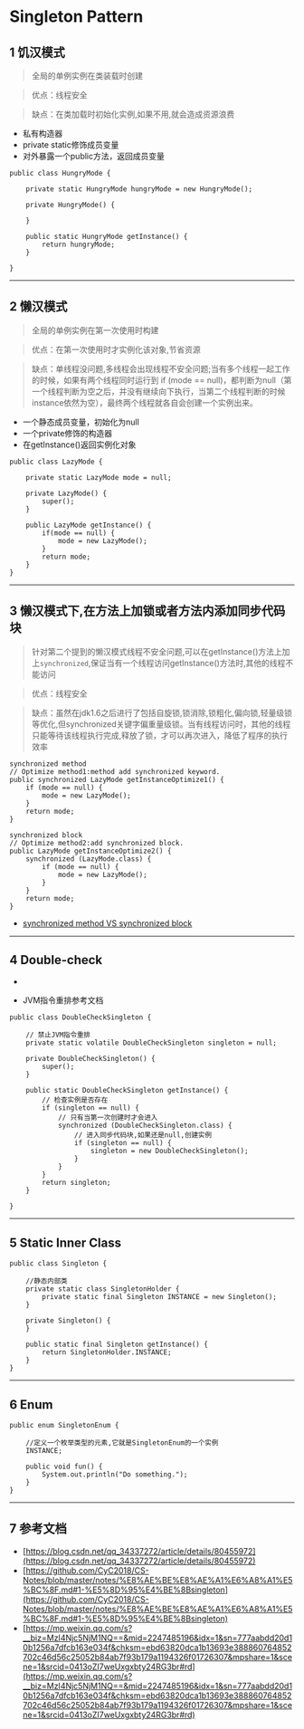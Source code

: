 # Singleton Pattern
## 1 饥汉模式
> 全局的单例实例在类装载时创建

> 优点：线程安全

> 缺点：在类加载时初始化实例,如果不用,就会造成资源浪费 
* 私有构造器
* private static修饰成员变量
* 对外暴露一个public方法，返回成员变量

```
public class HungryMode {

	private static HungryMode hungryMode = new HungryMode();

	private HungryMode() {

	}
	
	public static HungryMode getInstance() {
		return hungryMode;
	}
	
}
```
---

## 2 懒汉模式
> 全局的单例实例在第一次使用时构建

> 优点：在第一次使用时才实例化该对象,节省资源

> 缺点：单线程没问题,多线程会出现线程不安全问题;当有多个线程一起工作的时候，如果有两个线程同时运行到 if (mode == null)，都判断为null（第一个线程判断为空之后，并没有继续向下执行，当第二个线程判断的时候instance依然为空），最终两个线程就各自会创建一个实例出来。

* 一个静态成员变量，初始化为null
* 一个private修饰的构造器
* 在getInstance()返回实例化对象

```
public class LazyMode {

	private static LazyMode mode = null;

	private LazyMode() {
		super();
	}
	
	public LazyMode getInstance() {
		if(mode == null) {
			mode = new LazyMode();
		}
		return mode;
	}
}
```
---

## 3 懒汉模式下,在方法上加锁或者方法内添加同步代码块
> 针对第二个提到的懒汉模式线程不安全问题,可以在getInstance()方法上加上`synchronized`,保证当有一个线程访问getInstance()方法时,其他的线程不能访问

> 优点：线程安全

> 缺点：虽然在jdk1.6之后进行了包括自旋锁,锁消除,锁粗化,偏向锁,轻量级锁等优化,但synchronized关键字偏重量级锁。当有线程访问时，其他的线程只能等待该线程执行完成,释放了锁，才可以再次进入，降低了程序的执行效率

```
synchronized method
// Optimize method1:method add synchronized keyword.
public synchronized LazyMode getInstanceOptimize1() {
	if (mode == null) {
		mode = new LazyMode();
	}
	return mode;
}

synchronized block
// Optimize method2:add synchronized block.
public LazyMode getInstanceOptimize2() {
	synchronized (LazyMode.class) {
		if (mode == null) {
			mode = new LazyMode();
		}
	}
	return mode;
}
```
* [synchronized method VS synchronized block](https://www.cnblogs.com/signheart/p/0a8548258725cb8812768d2b3e1a2aef.html)
---

## 4 Double-check
* 

* JVM指令重排参考文档[]()

```
public class DoubleCheckSingleton {

	// 禁止JVM指令重排
	private static volatile DoubleCheckSingleton singleton = null;

	private DoubleCheckSingleton() {
		super();
	}

	public static DoubleCheckSingleton getInstance() {
		// 检查实例是否存在
		if (singleton == null) {
			// 只有当第一次创建时才会进入
			synchronized (DoubleCheckSingleton.class) {
				// 进入同步代码块,如果还是null,创建实例
				if (singleton == null) {
					singleton = new DoubleCheckSingleton();
				}
			}
		}
		return singleton;
	}

}

```
---

## 5 Static Inner Class

```
public class Singleton {

	//静态内部类
	private static class SingletonHolder {
		private static final Singleton INSTANCE = new Singleton();
	}

	private Singleton() {
	}

	public static final Singleton getInstance() {
		return SingletonHolder.INSTANCE;
	}
}
```
---

## 6 Enum

```
public enum SingletonEnum {

	//定义一个枚举类型的元素,它就是SingletonEnum的一个实例
	INSTANCE;
		
	public void fun() {
		System.out.println("Do something.");
	}
}
```
---

## 7 参考文档
* [https://blog.csdn.net/qq_34337272/article/details/80455972](https://blog.csdn.net/qq_34337272/article/details/80455972)
* [https://github.com/CyC2018/CS-Notes/blob/master/notes/%E8%AE%BE%E8%AE%A1%E6%A8%A1%E5%BC%8F.md#1-%E5%8D%95%E4%BE%8Bsingleton](https://github.com/CyC2018/CS-Notes/blob/master/notes/%E8%AE%BE%E8%AE%A1%E6%A8%A1%E5%BC%8F.md#1-%E5%8D%95%E4%BE%8Bsingleton)
* [https://mp.weixin.qq.com/s?__biz=MzI4Njc5NjM1NQ==&mid=2247485196&idx=1&sn=777aabdd20d10b1256a7dfcb163e034f&chksm=ebd63820dca1b13693e388860764852702c46d56c25052b84ab7f93b179a1194326f01726307&mpshare=1&scene=1&srcid=0413oZI7weUxgxbty24RG3br#rd](https://mp.weixin.qq.com/s?__biz=MzI4Njc5NjM1NQ==&mid=2247485196&idx=1&sn=777aabdd20d10b1256a7dfcb163e034f&chksm=ebd63820dca1b13693e388860764852702c46d56c25052b84ab7f93b179a1194326f01726307&mpshare=1&scene=1&srcid=0413oZI7weUxgxbty24RG3br#rd)